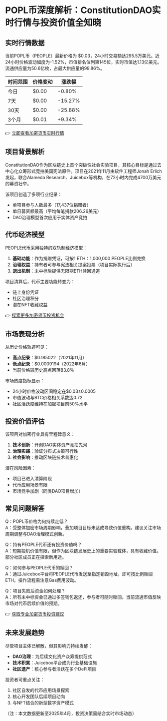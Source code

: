 # POPL币深度解析：ConstitutionDAO实时行情与投资价值全知晓

## 实时行情数据
当前POPL币（PEOPLE）最新价格为 $0.03，24小时交易额达295.5万美元。近24小时价格波动幅度为-1.52%，市值排名位列第145位，实时市值达1.13亿美元。流通供应量为50.6亿枚，占最大供应量的99.86%。

| 时间范围 | 价格变动 | 涨跌幅 |
|---------|----------|--------|
| 今日    | $0.00    | -0.80% |
| 7天     | $0.00    | -15.27%|
| 30天    | $0.00    | -25.88%|
| 3个月   | $0.01    | +9.34% |

👉 [立即查看加密货币实时行情](https://bit.ly/okx_welcome)

## 项目背景解析
ConstitutionDAO作为区块链史上首个突破性社会实验项目，其核心目标是通过去中心化众筹形式竞拍美国宪法原件。项目在2021年11月由软件工程师Jonah Erlich发起，联合Alameda Research、Juicebox等机构，在72小时内完成4700万美元的募资壮举。

该项目创造了多项行业纪录：
- 单项目参与人数最多（17,437位捐赠者）
- 单日募资额最高（平均每笔捐款206.26美元）
- DAO治理模型首次应用于实体资产竞拍

## 代币经济模型
PEOPLE代币采用独特的双轨制经济模型：
1. **基础功能**：作为捐赠凭证，可按1 ETH：1,000,000 PEOPLE比例兑换
2. **治理权益**：持有者可参与宪法相关提案投票（项目实际执行后）
3. **退出机制**：未中标后提供无限期ETH赎回通道

项目清算后，代币主要功能转变为：
- 链上身份凭证
- 社区治理积分
- 潜在NFT收藏权益

👉 [探索更多加密货币投资机会](https://bit.ly/okx_welcome)

## 市场表现分析
从历史价格轨迹可见：
- **高点纪录**：$0.185022（2021年11月）
- **低点纪录**：$0.0009194（2022年6月）
- 当前价格较历史高点回落83.8%

市场热度指标显示：
- 24小时价格波动区间稳定在$0.03±0.0005
- 市值波动与BTC价格相关系数达0.72
- 社区活跃度维持在加密项目前50%水平

## 投资价值评估
该项目对加密行业具有里程碑意义：
1. **技术创新**：开创DAO实体资产竞拍先河
2. **治理实践**：验证分布式决策可行性
3. **社会影响**：推动区块链技术普惠化

潜在风险因素：
- 项目已进入清算阶段
- 代币应用场景有限
- 市场竞争加剧（同类DAO项目增加）

## 常见问题解答

Q：POPL币价格为何持续走低？  
A：受整体加密市场周期影响，叠加项目目标未达成导致价值重构。建议关注市场周期调整与DAO治理模式创新。

Q：持有PEOPLE代币还有投资价值吗？  
A：短期投机价值有限，但作为区块链发展史上的重要实验载体，具有收藏价值。部分社区成员正在探索新用途。

Q：如何参与PEOPLE代币的赎回？  
A：通过Juicebox平台将PEOPLE代币发送至指定销毁地址，即可按比例赎回ETH。操作流程需注意Gas费用波动。

Q：项目失败后资金如何处理？  
A：所有未中标资金已通过多签钱包返还，参与者可随时赎回。当前流通市值反映市场对代币后续价值的预期。

👉 [获取专业加密货币投资建议](https://bit.ly/okx_welcome)

## 未来发展趋势
尽管项目主体已解散，但其影响力持续发酵：
- **DAO治理**：为后续文化资产众筹提供范式
- **技术积累**：Juicebox平台成为行业基础设施
- **社区遗产**：核心参与者活跃在多个DeFi项目

投资者可重点关注：
1. 社区自发的代币应用场景探索
2. 核心开发团队后续项目动向
3. 与NFT结合的新型数字资产模式

（注：本文数据更新至2025年4月，投资决策需结合实时市场动态）